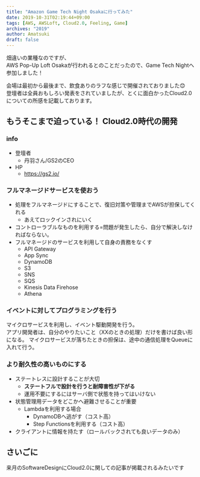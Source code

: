 ```yaml
---
title: "Amazon Game Tech Night Osakaに行ってみた"
date: 2019-10-31T02:19:44+09:00
tags: [AWS, AWSLoft, Cloud2.0, Feeling, Game]
archives: "2019"
author: Amatsuki
draft: false
---
```

畑違いの業種なのですが、  
AWS Pop-Up Loft Osakaが行われるとのことだったので、Game Tech Nightへ参加しました！

会場は最初から最後まで、飲食ありのラフな感じで開催されておりました😊  
登壇者は全員おもしろい発表をされていましたが、とくに面白かったCloud2.0についての所感を記載しております。

## もうそこまで迫っている！ Cloud2.0時代の開発
### info
- 登壇者
    - 丹羽さん/GS2のCEO
- HP
    - https://gs2.io/

<script async class="speakerdeck-embed" data-id="50f13b6a8ff1443e9a71615e7a0aab9d" data-ratio="1.77777777777778" src="//speakerdeck.com/assets/embed.js"></script>

### フルマネージドサービスを使おう
- 処理をフルマネージドにすることで、復旧対策や管理までAWSが担保してくれる
    - あえてロックインされにいく
- コントローラブルなものを利用する=問題が発生したら、自分で解決しなければならない。
- フルマネージドのサービスを利用して自身の責務をなくす
    - API Gateway
    - App Sync
    - DynamoDB
    - S3
    - SNS
    - SQS
    - Kinesis Data Firehose
    - Athena

### イベントに対してプログラミングを行う
マイクロサービスを利用し、イベント駆動開発を行う。  
アプリ開発者は、自分のやりたいこと（XXのときの処理）だけを書けば良い形になる。
マイクロサービスが落ちたときの担保は、途中の通信処理をQueueに入れて行う。

### より耐久性の高いものにする
- ステートレスに設計することが大切
    - **ステートフルで設計を行うと耐障害性が下がる**
    - 運用不要にするにはサーバ側で状態を持ってはいけない
- 状態管理用データをどこかへ避難させることが重要
    - Lambdaを利用する場合
        - DynamoDBへ逃がす（コスト高）
        - Step Functionsを利用する（コスト高）
- クライアントに情報を持たす（ロールバックされても良いデータのみ）

## さいごに
来月のSoftwareDesignにCloud2.0に関しての記事が掲載されるみたいです